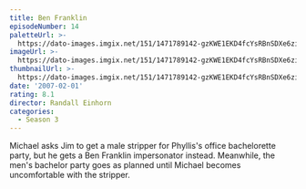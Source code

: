 ```yaml
---
title: Ben Franklin
episodeNumber: 14
paletteUrl: >-
  https://dato-images.imgix.net/151/1471789142-gzKWE1EKD4fcYsRBnSDXe6ziIR8.jpg?auto=enhance&ch=DPR%2CWidth&palette=json
imageUrl: >-
  https://dato-images.imgix.net/151/1471789142-gzKWE1EKD4fcYsRBnSDXe6ziIR8.jpg?auto=compress%2Cformat&ch=DPR%2CWidth&w=500
thumbnailUrl: >-
  https://dato-images.imgix.net/151/1471789142-gzKWE1EKD4fcYsRBnSDXe6ziIR8.jpg?auto=enhance&ch=DPR%2CWidth&fit=crop&fm=jpg&h=280&w=500
date: '2007-02-01'
rating: 8.1
director: Randall Einhorn
categories:
  - Season 3
---
```


Michael asks Jim to get a male stripper for Phyllis's office bachelorette party, but he gets a Ben Franklin impersonator instead. Meanwhile, the men's bachelor party goes as planned until Michael becomes uncomfortable with the stripper.